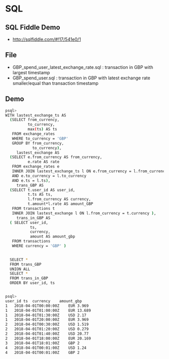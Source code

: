 # SQL 


## SQL Fiddle Demo  
- http://sqlfiddle.com/#!17/541e0/1


## File 
- GBP_spend_user_latest_exchange_rate.sql : transaction in GBP with largest timestamp  
- GBP_spend_user.sql : transaction in GBP with latest exchange rate smaller/equal than  transaction timestamp  

## Demo 
```bash 
psql> 
WITH lastest_exchange_ts AS
  (SELECT from_currency,
          to_currency,
          max(ts) AS ts
   FROM exchange_rates
   WHERE to_currency = 'GBP'
   GROUP BY from_currency,
            to_currency),
     lastest_exchange AS
  (SELECT e.from_currency AS from_currency,
          e.rate AS rate
   FROM exchange_rates e
   INNER JOIN lastest_exchange_ts l ON e.from_currency = l.from_currency
   AND e.to_currency = l.to_currency
   AND e.ts = l.ts),
     trans_GBP AS
  (SELECT t.user_id AS user_id,
          t.ts AS ts,
          l.from_currency AS currency,
          t.amount*l.rate AS amount_GBP
   FROM transactions t
   INNER JOIN lastest_exchange l ON l.from_currency = t.currency ),
     trans_in_GBP AS
  ( SELECT user_id,
           ts,
           currency,
           amount AS amount_gbp
   FROM transactions
   WHERE currency = 'GBP' )

  
  SELECT *
  FROM trans_GBP
  UNION ALL
  SELECT *
  FROM trans_in_GBP
  ORDER BY user_id, ts 


psql> 
user_id	ts	currency	amount_gbp
1	2018-04-01T00:00:00Z	EUR	3.969
1	2018-04-01T01:00:00Z	EUR	13.689
1	2018-04-01T01:30:00Z	USD	2.17
1	2018-04-01T20:00:00Z	EUR	3.969
2	2018-04-01T00:30:00Z	USD	1.519
2	2018-04-01T01:20:00Z	USD	0.279
2	2018-04-01T01:40:00Z	USD	20.77
2	2018-04-01T18:00:00Z	EUR	20.169
3	2018-04-01T18:01:00Z	GBP	2
4	2018-04-01T00:01:00Z	USD	1.24
4	2018-04-01T00:01:00Z	GBP	2




```